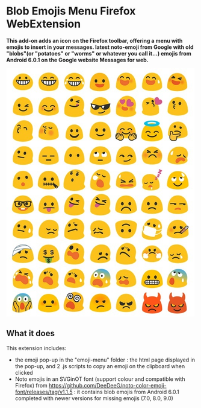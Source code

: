 # Blob Emojis Menu Firefox WebExtension

**This add-on adds an icon on the Firefox toolbar, offering a menu with emojis to insert in your messages. latest noto-emoji from Google with old "blobs"(or "potatoes" or "worms" or whatever you call it...) emojis from Android 6.0.1 on the Google website Messages for web.**

![Display good ol' blobs !](resources/images/blob.jpg "Display good ol' blobs !")

## What it does

This extension includes:

* the emoji pop-up in the "emoji-menu" folder : the html page displayed in the pop-up, and 2 .js scripts to copy an emoji on the clipboard when clicked
* Noto emojis in an SVGinOT font (support colour and compatible with Firefox) from https://github.com/DeeDeeG/noto-color-emoji-font/releases/tag/v1.1.5 : it contains blob emojis from Android 6.0.1 completed with newer versions for missing emojis (7.0, 8.0, 9.0) 
